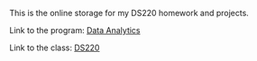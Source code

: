 This is the online storage for my DS220 homework and projects.

Link to the program: [Data Analytics][2]

Link to the class: [DS220][1]


  [1]: https://catalog.jccc.edu/coursedescriptions/ds/?_gl=1*ny2boo*_ga*MTg3MjUwNDA0Ny4xNjcwNzAxNTcx*_ga_632HK3VVRT*MTY3MDcwMTU3MS4xLjEuMTY3MDcwMTU5Mi4zOS4wLjA.#DS_220

  [2]: https://www.jccc.edu/academics/credit/data-analytics/